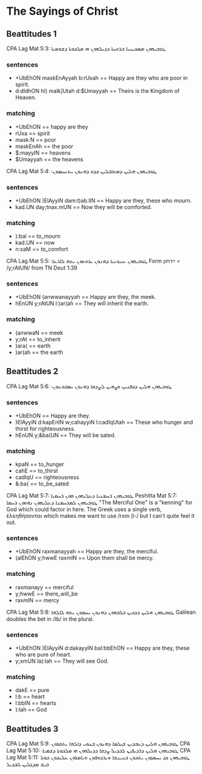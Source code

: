 # The Sayings of Christ


## Beattitudes 1


CPA Lag Mat 5:3: ܛܘܒܝܗܘܢ ܡܣܟܝܢܝܐ ܒܪܘܚܐ ܕܕܝܠܗܘܢ ܗܝ ܡܠܟܘܬܐ ܕܫܘܡܝܐ

### sentences
- +UbEhON maskEnAyyah b:rUxah == Happy are they who are poor in spirit.
- d:dIdhON hI) malk]Utah d:$Umayyah == Theirs is the Kingdom of Heaven.
### matching
- +UbEhON == happy are they
- rUxa == spirit
- mask:N == poor
- maskEnAh == the poor
- $:mayyIN == heavens
- $Umayyah == the heavens


CPA Lag Mat 5:4: ܛܘܒܝܗܘܢ ܗܠܝܢ ܕܡܬܐܒܠܝܢ ܟܕܘ ܕܗܢܘܢ ܝܬܢܚܡܘܢ܃

### sentences
- +UbEhON )ElAyyiN dam:t)ab.lIN == Happy are they, these who mourn.
- kad.UN day;tnax.mUN == Now they will be comforted.
### matching
- ):bal == to_mourn
- kad.UN == now
- n:xaM == to_comfort


CPA Lag Mat 5:5: ܛܘܒܝܗܘܢ ܥܢܘܢܝܐ ܕܗܢܘܢ ܝܪܘܬܘܢ ܝܬܗ ܠܐܪܥܐ܃
Form יירתון = /y;rAtUN/ from TN Deut 1:39

### sentences
- +UbEhON (anwwanayyah == Happy are they, the meek.
- hEnUN y;rAtUN l:)ar(ah == They will inherit the earth.
### matching
- (anwwaN == meek
- y;rAt == to_inherit
- )ara( == earth
- )ar(ah == the earth


## Beattitudes 2

CPA Lag Mat 5:6: ܛܘܒܝܗܘܢ ܗܠܝܢ ܕܟܦܢܝܢ ܘܨܗܝܢ ܠܨܕܩܐ ܕܗܢܘܢ ܝܣܒܘܥܘܢ܃

### sentences
- +UbEhON == Happy are they.
- )ElAyyiN d:kapEnIN w;cahayyiN l:cadIqUtah == These who hunger and thirst for righteousness.
- hEnUN y;&ba(UN == They will be sated.
### matching
- kpaN == to_hunger
- cahE == to_thirst
- cadIqU == righteousness
- &:ba( == to_be_sated


CPA Lag Mat 5:7: ܛܘܒܝܗܘܢ ܪܚܡܢܝܐ ܕܥܠܝܗܘܢ ܗܘܢ ܪܚܡܝܐ
Peshitta Mat 5:7: ܛܘܒܝܗܘܢ ܠܡܪܚܡܢܐ ܕܥܠܝܗܘܢ ܢܗܘܘܢ ܪܚܡܐ
"The Merciful One" is a "kenning" for God which could factor in here.
The Greek uses a single verb, ἐλεηθήσονται which makes me want to use /rxm (l-/ but I can't quite feel it out.

### sentences
- +UbEhON raxmanayyah == Happy are they, the merciful.
- (alEhON y;hwwE raxmIN == Upon them shall be mercy.
### matching
- raxmanayy == merciful
- y;hwwE == there_will_be
- raxmIN == mercy


CPA Lag Mat 5:8: ܛܘܒܝܗܘܢ ܗܠܝܢ ܕܕܟܝܢ ܒܠܒܗܘܢ ܕܗܢܘܢ ܝܚܡܘܢ ܝܬܗ ܠܐܠܗܐ
Galilean doubles the bet in /lb/ in the plural.

### sentences
- +UbEhON )ElAyyiN d:dakayyIN bal:bbEhON == Happy are they, these who are pure of heart.
- y;xmUN la):lah == They will see God.
### matching
- dakE == pure
- l:b == heart
- l:bbIN == hearts
- ):lah == God

## Beattitudes 3

CPA Lag Mat 5:9: ܛܘܒܝܗܘܢ ܗܠܝܢ ܕܥܒܕܝܢ ܫܝܠܡܐ ܕܗܢܘܢ ܒܢܘܝ ܕܐܠܗܐ ܝܬܿܩܪܘܢ
CPA Lag Mat 5:10: ܛܘܒܝܗܘܢ ܗܠܝܢ ܕܪܕܝܦܝܢ ܠܒܕܝܠ ܨܕܩܐ ܕܕܝܠܗܘܢ ܗܝ ܡܠܟܘܬܐ ܕܫܡܝܐ܃
CPA Lag Mat 5:11: ܛܘܒܝܗܘܢ ܟܕ ܝܚܣܕܘܢ ܝܬܿܟܘܢ ܒܢܝܢܫܐ ܘܝܪܕܘܦܘܢ ܘܝܐܡܪܘܢ ܥܠܝܟܘܢ ܟܘܠ ܒܝܫ ܡܕܓܠܝܢ ܠܒܕܝܠ
